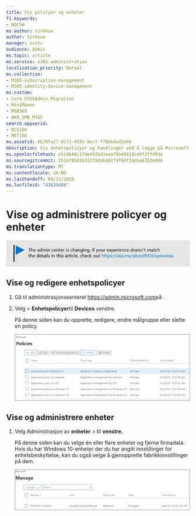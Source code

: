 ```yaml
---
title: Vis policyer og enheter
f1.keywords:
- NOCSH
ms.author: sirkkuw
author: Sirkkuw
manager: scotv
audience: Admin
ms.topic: article
ms.service: o365-administration
localization_priority: Normal
ms.collection:
- M365-subscription-management
- M365-identity-device-management
ms.custom:
- Core_O365Admin_Migration
- MiniMaven
- MSB365
- OKR_SMB_M365
search.appverid:
- BCS160
- MET150
ms.assetid: 6b70fa27-d171-4593-8ecf-f78bb4ed2e99
description: Vis enhetspolicyer og handlinger ved å logge på Microsoft 365 for bedrifter med global administratorlegitimasjon.
ms.openlocfilehash: e514b48c17de492bd1eaa75b48418ce0f2ff493e
ms.sourcegitcommit: 2614f8b81b332f8dab461f4f64f3adaa6703e0d6
ms.translationtype: MT
ms.contentlocale: nb-NO
ms.lasthandoff: 04/21/2020
ms.locfileid: "43635688"
---
```

# <a name="view-and-manage-policies-and-devices"></a>Vise og administrere policyer og enheter

[![Etikett for å gi deg beskjed om at administrasjonssenteret endres. Du finner mer informasjon på aka.ms/aboutM365preview.](../media/m365admincenterchanging.png)](https://docs.microsoft.com/office365/admin/microsoft-365-admin-center-preview)

## <a name="view-and-edit-device-policies"></a>Vise og redigere enhetspolicyer

1.  Gå til administrasjonssenteret <a href="https://go.microsoft.com/fwlink/p/?linkid=837890" target="_blank">https://admin.microsoft.com</a>på .
2. Velg \> **Enhetspolicyer**til **Devices** venstre.

    På denne siden kan du opprette, redigere, endre målgruppe eller slette en policy.

    ![Screenshot of the Policies page](../media/devicepolicies.png)
  
## <a name="view-and-manage-devices"></a>Vise og administrere enheter

1. Velg Administrasjon av **enheter** \> til **venstre.** 
    
    På denne siden kan du velge én eller flere enheter og fjerne firmadata. Hvis du har Windows 10-enheter der du har angitt innstillinger for enhetsbeskyttelse, kan du også velge å gjenopprette fabrikkinnstillinger på dem.
  
   ![Administrer enhetsside](../media/devicesmanage.png)

